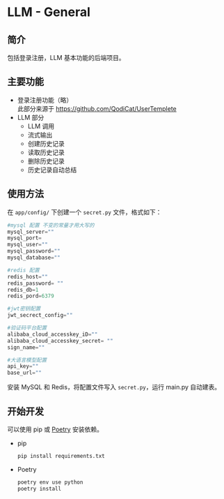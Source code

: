 # LLM - General

## 简介

包括登录注册，LLM 基本功能的后端项目。

## 主要功能

- 登录注册功能（略）  
  此部分来源于 https://github.com/QodiCat/UserTemplete
- LLM 部分  
  - LLM 调用
  - 流式输出
  - 创建历史记录
  - 读取历史记录
  - 删除历史记录
  - 历史记录自动总结

## 使用方法

在 `app/config/` 下创建一个 `secret.py` 文件，格式如下：

```python
#mysql 配置 不变的常量才用大写的
mysql_server=""
mysql_port=
mysql_user=""
mysql_password=""
mysql_database=""

#redis 配置
redis_host=""
redis_password= ""
redis_db=1
redis_pord=6379

#jwt密钥配置
jwt_secrect_config=""

#验证码平台配置
alibaba_cloud_accesskey_iD=""
alibaba_cloud_accesskey_secret= ""
sign_name=""

#大语言模型配置
api_key=""
base_url=""
```

安装 MySQL 和 Redis，将配置文件写入 `secret.py`，运行 main.py 自动建表。

## 开始开发

可以使用 pip 或 [Poetry](https://python-poetry.org/docs) 安装依赖。

- pip  
  ```bash
  pip install requirements.txt
  ```

- Poetry  
  ```bash
  poetry env use python
  poetry install
  ```

